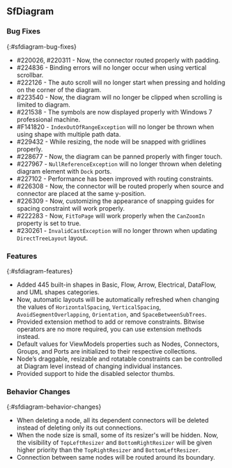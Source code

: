 ## SfDiagram

### Bug Fixes
{:#sfdiagram-bug-fixes}

* \#220026, \#220311 - Now, the connector routed properly with padding.
* \#224836 - Binding errors will no longer occur when using vertical scrollbar.
* \#222126 - The auto scroll will no longer start when pressing and holding on the corner of the diagram.
* \#223540 - Now, the diagram will no longer be clipped when scrolling is limited to diagram.
* \#221538 - The symbols are now displayed properly with Windows 7 professional machine.
* \#F141820 - `IndexOutOfRangeException` will no longer be thrown when using shape with multiple path data.
* \#229432 - While resizing, the node will be snapped with gridlines properly.
* \#228677 - Now, the diagram can be panned properly with finger touch.
* \#227967 - `NullReferenceException` will no longer thrown when deleting diagram element with `Dock` ports.
* \#227102 - Performance has been improved with routing constraints.
* \#226308 - Now, the connector will be routed properly when source and connector are placed at the same y-position.
* \#226309 - Now, customizing the appearance of snapping guides for spacing constraint will work properly.
* \#222283 - Now, `FitToPage` will work properly when the `CanZoomIn` property is set to true.
* \#230261 - `InvalidCastException` will no longer thrown when updating `DirectTreeLayout` layout.



### Features
{:#sfdiagram-features}

* Added 445 built-in shapes in Basic, Flow, Arrow, Electrical, DataFlow, and UML shapes categories.
* Now, automatic layouts will be automatically refreshed when changing the values of `HorizontalSpacing`, `VerticalSpacing`, `AvoidSegmentOverlapping`, `Orientation`, and `SpaceBetweenSubTrees`.
* Provided extension method to add or remove constraints. Bitwise operators are no more required, you can use extension methods instead.
* Default values for ViewModels properties such as Nodes, Connectors, Groups, and Ports are initialized to their respective collections.
* Node’s draggable, resizable and rotatable constraints can be controlled at Diagram level instead of changing individual instances.
* Provided support to hide the disabled selector thumbs.


### Behavior Changes
{:#sfdiagram-behavior-changes}

* When deleting a node, all its dependent connectors will be deleted instead of deleting only its out connections.
* When the node size is small, some of its resizer's will be hidden. Now, the visibility of `TopLeftResizer` and `BottomRightResizer` will be given higher priority than the `TopRightResizer` and `BottomLeftResizer`.
* Connection between same nodes will be routed around its boundary.



